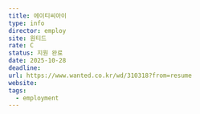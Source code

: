 ```yaml
---
title: 에이티씨아이
type: info
director: employ
site: 원티드
rate: C
status: 지원 완료
date: 2025-10-28
deadline:
url: https://www.wanted.co.kr/wd/310318?from=resume
website:
tags:
  - employment
---
```







